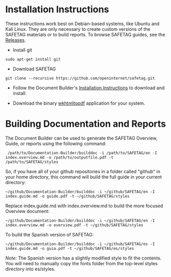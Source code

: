 # Installation Instructions

These instructions work best on Debian-based systems, like Ubuntu and Kali Linux.  They are only necessary to create custom versions of the SAFETAG materials or to build reports. To browse SAFETAG guides, see the [Releases](https://github.com/OpenInternet/SAFETAG/releases).


  * Install git

```
sudo apt-get install git
```

  * Download SAFETAG

```
git clone --recursive https://github.com/openinternet/safetag.git
```

  * Follow the Document Builder's [Installation Instructions](https://github.com/OpenInternet/Documentation-Builder/blob/master/docs/INSTALL.md) to download and install.


  * Download the binary [wkhtmltopdf](http://wkhtmltopdf.org/downloads.html) application for your system.


# Building Documentation and Reports

The Document Builder can be used to generate the SAFETAG Overview, Guide, or reports using the following command:

```
 /path/to/Documentation-Builder/builddoc -i /path/to/SAFETAG/en -I index.overview.md -o /path/to/outputfile.pdf -t /path/to/SAFETAG/styles
 ```

 So, if you have all of your github repositories in a folder called "github" in your home directory, this command will build the full guide in your current directory:

```
~/github/Documentation-Builder/builddoc -i ~/github/SAFETAG/en -I index.guide.md -o guide.pdf -t ~/github/SAFETAG/styles
```

Replace index.guide.md with index.overview.md to build the more focused Overview document:

```
~/github/Documentation-Builder/builddoc -i ~/github/SAFETAG/en -I index.overview.md -o overview.pdf -t ~/github/SAFETAG/styles
```


To build the Spanish version of SAFETAG:

```
~/github/Documentation-Builder/builddoc -i ~/github/SAFETAG/es -I index.guide.md -o guia.pdf -t ~/github/SAFETAG/es/styles
```
*Note:* The Spanish version has a slightly modified style to fit the contents. You will need to manually copy the fonts folder from the top-level styles directory into es/styles.